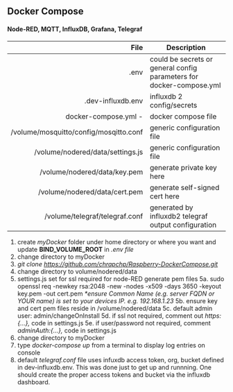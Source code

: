 ##  Docker Compose 
#### Node-RED, MQTT, InfluxDB, Grafana, Telegraf

|File|Description|
-:|-
.env|could  be secrets or general config parameters for docker-compose.yml
.dev-influxdb.env | influxdb 2 config/secrets
docker-compose.yml -|docker compose file
/volume/mosquitto/config/mosqitto.conf  | generic configuration file
/volume/nodered/data/settings.js  | generic configuration file
/volume/nodered/data/key.pem | generate private key here
/volume/nodered/data/cert.pem | generate self-signed cert here
/volume/telegraf/telegraf.conf | generated by influxdb2 telegraf output configuration




1. create *myDocker* folder under home directory or where you want and update **BIND_VOLUME_ROOT** in *.env file*
2. change directory to myDocker
3. *git clone https://github.com/chrapchp/Raspberry-DockerCompose.git*
4. change directory to volume/nodered/data
5. settings.js set for ssl required for node-RED generate pem files
5a. sudo openssl req -newkey rsa:2048 -new -nodes -x509 -days 3650 -keyout key.pem -out cert.pem _*ensure Common Name (e.g. server FQDN or YOUR name) is set to your devices IP. e.g. 192.168.1.23_
5b. ensure key and cert pem files reside in /volume/nodered/data
5c. default admin user: admin/changeOnInstall 
5d. if ssl not required, comment out *https: {...},* code in settings.js
5e. if user/password not required, comment *adminAuth:{...},* code in settings.js
6. change directory to myDocker
7. type *docker-compose up* from a terminal to display log entries on console
8. default *telegraf.conf* file uses infuxdb access token, org, bucket defined in dev-influxdb.env. This was done just to get up and runnning. One should create the proper access tokens and bucket via the influxdb dashboard. 

